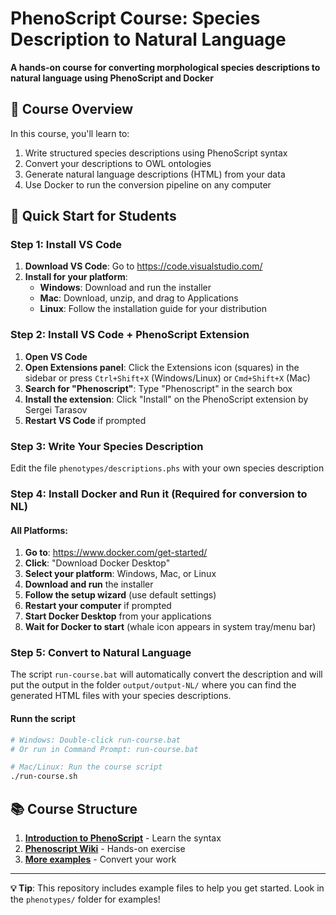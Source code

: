 # PhenoScript Course: Species Description to Natural Language

**A hands-on course for converting morphological species descriptions to natural language using PhenoScript and Docker**

## 🎯 Course Overview

In this course, you'll learn to:
1. Write structured species descriptions using PhenoScript syntax
2. Convert your descriptions to OWL ontologies 
3. Generate natural language descriptions (HTML) from your data
4. Use Docker to run the conversion pipeline on any computer


## 🚀 Quick Start for Students

### Step 1: Install VS Code
1. **Download VS Code**: Go to https://code.visualstudio.com/
2. **Install for your platform**:
   - **Windows**: Download and run the installer
   - **Mac**: Download, unzip, and drag to Applications
   - **Linux**: Follow the installation guide for your distribution

### Step 2: Install VS Code + PhenoScript Extension 

1. **Open VS Code**
2. **Open Extensions panel**: Click the Extensions icon (squares) in the sidebar or press `Ctrl+Shift+X` (Windows/Linux) or `Cmd+Shift+X` (Mac)
3. **Search for "Phenoscript"**: Type "Phenoscript" in the search box
4. **Install the extension**: Click "Install" on the PhenoScript extension by Sergei Tarasov
5. **Restart VS Code** if prompted



### Step 3: Write Your Species Description
Edit the file `phenotypes/descriptions.phs` with your own species description



### Step 4: Install Docker and Run it (Required for conversion to NL)

#### All Platforms:
1. **Go to**: https://www.docker.com/get-started/
2. **Click**: "Download Docker Desktop"
3. **Select your platform**: Windows, Mac, or Linux
4. **Download and run** the installer
5. **Follow the setup wizard** (use default settings)
6. **Restart your computer** if prompted
7. **Start Docker Desktop** from your applications
8. **Wait for Docker to start** (whale icon appears in system tray/menu bar)


### Step 5: Convert to Natural Language

The script `run-course.bat` will automatically convert the description and will put the output in the folder `output/output-NL/` where you can find the generated HTML files with your species descriptions.

#### Runn the script
```bash
# Windows: Double-click run-course.bat
# Or run in Command Prompt: run-course.bat

# Mac/Linux: Run the course script
./run-course.sh
```


## 📚 Course Structure

1. **[Introduction to PhenoScript](https://github.com/sergeitarasov/PhenoScript/wiki/Introduction-to-Phenoscript-Language)** - Learn the syntax
2. **[Phenoscript Wiki](https://github.com/sergeitarasov/PhenoScript/wiki)** - Hands-on exercise
3. **[More examples](https://github.com/g-montanaro/phenoscript_grebennikovius)** - Convert your work



---

**💡 Tip**: This repository includes example files to help you get started. Look in the `phenotypes/` folder for examples!
